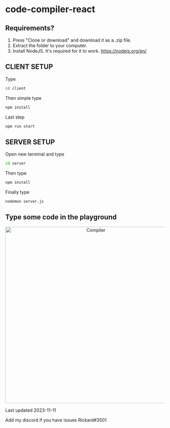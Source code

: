 # code-compiler-react




## Requirements?

1. Press "Clone or download" and download it as a .zip file. 
2. Extract the folder to your computer. 
3. Install NodeJS. It's required for it to work. https://nodejs.org/en/

## CLIENT SETUP

Type
```sh
cd client
```

Then simple type
```sh
npm install
```

Last step
```sh
npm run start
```



## SERVER SETUP


Open new terminal and type
```sh
cd server
```

Then type
```sh
npm install
```

Finally type
```sh
nodemon server.js
```


## Type some code in the playground 

<p align="center">
<img src="https://cdn.discordapp.com/attachments/622826738174394419/1172971942463156284/code_compiler.png?ex=6562423f&is=654fcd3f&hm=01d50d3f119d176449d5242ca6d809a64afce1a81b0fd429533cfd4b76bea57d&" alt="Compiler" title="Kingfisher" width="557"/>
</p>


<p>Last updated 2023-11-11</p>
<p>Add my discord if you have issues Rickard#3501</p>
